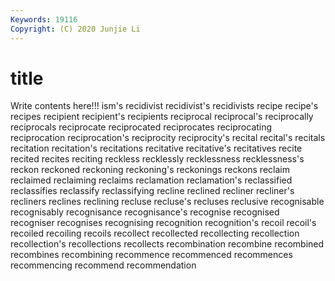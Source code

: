 ```yaml
---
Keywords: 19116
Copyright: (C) 2020 Junjie Li
---
```


# title

Write contents here!!!
ism's 
recidivist 
recidivist's 
recidivists 
recipe 
recipe's
recipes 
recipient 
recipient's 
recipients 
reciprocal 
reciprocal's 
reciprocally 
reciprocals 
reciprocate 
reciprocated
reciprocates 
reciprocating 
reciprocation 
reciprocation's 
reciprocity 
reciprocity's 
recital 
recital's 
recitals 
recitation
recitation's 
recitations 
recitative 
recitative's 
recitatives 
recite 
recited 
recites 
reciting 
reckless
recklessly 
recklessness 
recklessness's 
reckon 
reckoned 
reckoning 
reckoning's 
reckonings 
reckons 
reclaim
reclaimed 
reclaiming 
reclaims 
reclamation 
reclamation's 
reclassified 
reclassifies 
reclassify 
reclassifying 
recline
reclined 
recliner 
recliner's 
recliners 
reclines 
reclining 
recluse 
recluse's 
recluses 
reclusive
recognisable 
recognisably 
recognisance 
recognisance's 
recognise 
recognised 
recogniser 
recognises 
recognising 
recognition
recognition's 
recoil 
recoil's 
recoiled 
recoiling 
recoils 
recollect 
recollected 
recollecting 
recollection
recollection's 
recollections 
recollects 
recombination 
recombine 
recombined 
recombines 
recombining 
recommence 
recommenced
recommences 
recommencing 
recommend 
recommendation 
